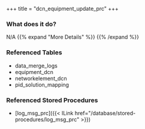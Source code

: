 +++
title = "dcn_equipment_update_prc"
+++

### What does it do?
N/A
{{% expand "More Details" %}}
{{% /expand %}}

### Referenced Tables
- data_merge_logs
- equipment_dcn
- networkelement_dcn
- pid_solution_mapping

### Referenced Stored Procedures
- [log_msg_prc]({{< ILink href="/database/stored-procedures/log_msg_prc" >}})

